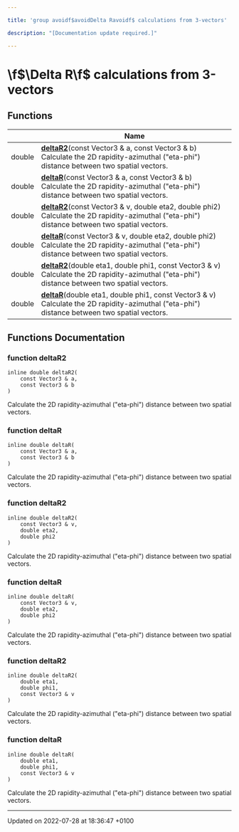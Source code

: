 ```yaml
---

title: 'group avoidf$avoidDelta Ravoidf$ calculations from 3-vectors'

description: "[Documentation update required.]"

---
```


# \f$\Delta R\f$ calculations from 3-vectors



## Functions

|                | Name           |
| -------------- | -------------- |
| double | **[deltaR2](/documentation/code/modules/group__momutils__vec3__dr/#function-deltar2)**(const Vector3 & a, const Vector3 & b)<br>Calculate the 2D rapidity-azimuthal ("eta-phi") distance between two spatial vectors.  |
| double | **[deltaR](/documentation/code/modules/group__momutils__vec3__dr/#function-deltar)**(const Vector3 & a, const Vector3 & b)<br>Calculate the 2D rapidity-azimuthal ("eta-phi") distance between two spatial vectors.  |
| double | **[deltaR2](/documentation/code/modules/group__momutils__vec3__dr/#function-deltar2)**(const Vector3 & v, double eta2, double phi2)<br>Calculate the 2D rapidity-azimuthal ("eta-phi") distance between two spatial vectors.  |
| double | **[deltaR](/documentation/code/modules/group__momutils__vec3__dr/#function-deltar)**(const Vector3 & v, double eta2, double phi2)<br>Calculate the 2D rapidity-azimuthal ("eta-phi") distance between two spatial vectors.  |
| double | **[deltaR2](/documentation/code/modules/group__momutils__vec3__dr/#function-deltar2)**(double eta1, double phi1, const Vector3 & v)<br>Calculate the 2D rapidity-azimuthal ("eta-phi") distance between two spatial vectors.  |
| double | **[deltaR](/documentation/code/modules/group__momutils__vec3__dr/#function-deltar)**(double eta1, double phi1, const Vector3 & v)<br>Calculate the 2D rapidity-azimuthal ("eta-phi") distance between two spatial vectors.  |


## Functions Documentation

### function deltaR2

```
inline double deltaR2(
    const Vector3 & a,
    const Vector3 & b
)
```

Calculate the 2D rapidity-azimuthal ("eta-phi") distance between two spatial vectors. 

### function deltaR

```
inline double deltaR(
    const Vector3 & a,
    const Vector3 & b
)
```

Calculate the 2D rapidity-azimuthal ("eta-phi") distance between two spatial vectors. 

### function deltaR2

```
inline double deltaR2(
    const Vector3 & v,
    double eta2,
    double phi2
)
```

Calculate the 2D rapidity-azimuthal ("eta-phi") distance between two spatial vectors. 

### function deltaR

```
inline double deltaR(
    const Vector3 & v,
    double eta2,
    double phi2
)
```

Calculate the 2D rapidity-azimuthal ("eta-phi") distance between two spatial vectors. 

### function deltaR2

```
inline double deltaR2(
    double eta1,
    double phi1,
    const Vector3 & v
)
```

Calculate the 2D rapidity-azimuthal ("eta-phi") distance between two spatial vectors. 

### function deltaR

```
inline double deltaR(
    double eta1,
    double phi1,
    const Vector3 & v
)
```

Calculate the 2D rapidity-azimuthal ("eta-phi") distance between two spatial vectors. 





-------------------------------

Updated on 2022-07-28 at 18:36:47 +0100
